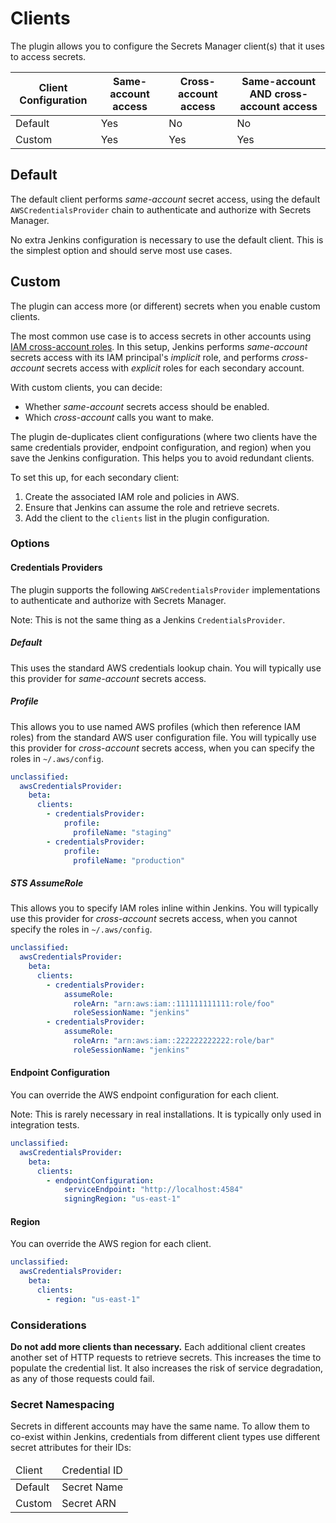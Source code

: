 # Clients

The plugin allows you to configure the Secrets Manager client(s) that it uses to access secrets.

<table>
    <thead>
        <tr>
            <th>Client Configuration</th>
            <th>Same-account access</th>
            <th>Cross-account access</th>
            <th>Same-account AND cross-account access</th>
        </tr>
    </thead>
    <tbody>
        <tr>
            <td>Default</td>
            <td>Yes</td>
            <td>No</td>
            <td>No</td>
        </tr>
        <tr>
            <td>Custom</td>
            <td>Yes</td>
            <td>Yes</td>
            <td>Yes</td>
        </tr>
    </tbody>
</table>

## Default

The default client performs *same-account* secret access, using the default `AWSCredentialsProvider` chain to authenticate and authorize with Secrets Manager.

No extra Jenkins configuration is necessary to use the default client. This is the simplest option and should serve most use cases.

## Custom

The plugin can access more (or different) secrets when you enable custom clients.

The most common use case is to access secrets in other accounts using [IAM cross-account roles](https://docs.aws.amazon.com/IAM/latest/UserGuide/tutorial_cross-account-with-roles.html). In this setup, Jenkins performs *same-account* secrets access with its IAM principal's *implicit* role, and performs *cross-account* secrets access with *explicit* roles for each secondary account.

With custom clients, you can decide:
 
- Whether *same-account* secrets access should be enabled.
- Which *cross-account* calls you want to make.

The plugin de-duplicates client configurations (where two clients have the same credentials provider, endpoint configuration, and region) when you save the Jenkins configuration. This helps you to avoid redundant clients.

To set this up, for each secondary client:

1. Create the associated IAM role and policies in AWS.
2. Ensure that Jenkins can assume the role and retrieve secrets.
3. Add the client to the `clients` list in the plugin configuration.

### Options

#### Credentials Providers

The plugin supports the following `AWSCredentialsProvider` implementations to authenticate and authorize with Secrets Manager.

Note: This is not the same thing as a Jenkins `CredentialsProvider`.

##### Default

This uses the standard AWS credentials lookup chain. You will typically use this provider for *same-account* secrets access.

##### Profile

This allows you to use named AWS profiles (which then reference IAM roles) from the standard AWS user configuration file. You will typically use this provider for *cross-account* secrets access, when you can specify the roles in `~/.aws/config`.

```yaml
unclassified:
  awsCredentialsProvider:
    beta:
      clients:
        - credentialsProvider:
            profile:
              profileName: "staging"
        - credentialsProvider:
            profile:
              profileName: "production"
```

##### STS AssumeRole

This allows you to specify IAM roles inline within Jenkins. You will typically use this provider for *cross-account* secrets access, when you cannot specify the roles in `~/.aws/config`.

```yaml
unclassified:
  awsCredentialsProvider:
    beta:
      clients:
        - credentialsProvider:
            assumeRole:
              roleArn: "arn:aws:iam::111111111111:role/foo"
              roleSessionName: "jenkins"
        - credentialsProvider:
            assumeRole:
              roleArn: "arn:aws:iam::222222222222:role/bar"
              roleSessionName: "jenkins"
```

#### Endpoint Configuration

You can override the AWS endpoint configuration for each client.

Note: This is rarely necessary in real installations. It is typically only used in integration tests.

```yaml
unclassified:
  awsCredentialsProvider:
    beta:
      clients:
        - endpointConfiguration:
            serviceEndpoint: "http://localhost:4584"
            signingRegion: "us-east-1"
```

#### Region

You can override the AWS region for each client.

```yaml
unclassified:
  awsCredentialsProvider:
    beta:
      clients:
        - region: "us-east-1"
```

### Considerations

**Do not add more clients than necessary.** Each additional client creates another set of HTTP requests to retrieve secrets. This increases the time to populate the credential list. It also increases the risk of service degradation, as any of those requests could fail.

### Secret Namespacing

Secrets in different accounts may have the same name. To allow them to co-exist within Jenkins, credentials from different client types use different secret attributes for their IDs:

<table>
    <thead>
        <tr>
            <td>Client</td>
            <td>Credential ID</td>
        </tr>
    </thead>
    <tbody>
        <tr>
            <td>Default</td>
            <td>Secret Name</td>
        </tr>
        <tr>
            <td>Custom</td>
            <td>Secret ARN</td>
        </tr>
    </tbody>
</table>